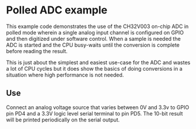 # Polled ADC example
This example code demonstrates the use of the CH32V003 on-chip ADC in polled mode
wherein a single analog input channel is configured on GPIO and then digitized
under software control. When a sample is needed the ADC is started and the CPU
busy-waits until the conversion is complete before reading the result.

This is just about the simplest and easiest use-case for the ADC and wastes a lot
of CPU cycles but it does show the basics of doing conversions in a situation
where high performance is not needed.

## Use
Connect an analog voltage source that varies between 0V and 3.3v to GPIO pin PD4
and a 3.3V logic level serial terminal to pin PD5. The 10-bit result will be
printed periodically on the serial output.
